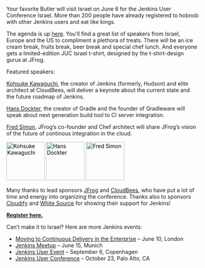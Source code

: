 Your favorite Butler will visit Israel on June 6 for the Jenkins User Conference Israel. More than 200 people have already registered to hobnob with other Jenkins users and eat like kings.

The agenda is up [here](http://jenkins-uc-israel-2013.eventbrite.com/). You’ll find a great list of speakers from Israel, Europe and the US to compliment a plethora of treats. There will be an ice cream break, fruits break, beer break and special chef lunch. And everyone gets a limited-edition JUC Israel t-shirt, designed by the t-shirt-design gurus at JFrog.

Featured speakers:

[Kohsuke Kawaguchi](http://www.cloudbees.com/company-team.cb#KohsukeKawaguchi), the creator of Jenkins (formerly, Hudson) and elite architect at CloudBees, will deliver a keynote about the current state and the future roadmap of Jenkins.

[Hans Dockter](http://www.gradleware.com/team#hans-dockter), the creator of Gradle and the founder of Gradleware will speak about next generation build tool to CI server integration.

[Fred Simon](https://plus.google.com/102229966399548252687/about), JFrog’s co-founder and Chef architect will share JFrog’s vision of the future of continous integration in the cloud.

<span style="color: #000000;"><img src="http://www.cloudbees.com/sites/default/files/imagecache/bio_photo/bio-photos/kkawaguchi.jpg" alt="Kohsuke Kawaguchi" width="100" height="100" /> <img src="https://lh3.googleusercontent.com/-Onq1wUMrLx0/TihBLrSg0bI/AAAAAAAAAKM/X_vQ00DqVXk/s286/hans.jpg" alt="Hans Dockter" width="100" height="100" /> <img src="https://lh6.googleusercontent.com/-bOfn5DKlIpg/T2Srk0H4isI/AAAAAAAAKAY/K8s7nrrKy70/s190/MeFromYaelAdarSmall.JPG" alt="Fred Simon" width="100" height="100" />  
</span>

Many thanks to lead sponsors [JFrog](http://www.jfrog.com) and [CloudBees](http://www.cloudbees.com), who have put a lot of time and energy into organizing the conference. Thanks also to sponsors [Cloudify](http://www.gigaspaces.com/cloudify-open-paas-stack) and [White Source](http://www.whitesourcesoftware.com) for showing their support for Jenkins!

**[Register here.](http://jenkins-uc-israel-2013.eventbrite.com/)**

Can’t make it to Israel? Here are more Jenkins events:

- [Moving to Continuous Delivery in the Enterprise](http://www.eventbrite.co.uk/event/6205220983) – June 10, London
- [Jenkins Meetup](http://www.meetup.com/jenkinsmeetup/events/116074032/) – June 15, Munich
- [Jenkins User Event](http://www.praqma.com/events/jciusrcph13) – September 6, Copenhagen
- [Jenkins User Conference](http://www.cloudbees.com/jenkins/juc/juc-2013.cb) – October 23, Palo Alto, CA
